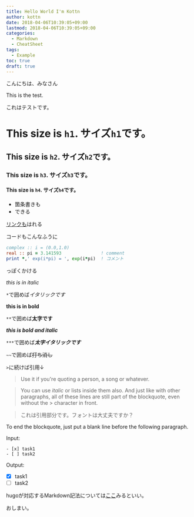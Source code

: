 ```yaml
---
title: Hello World I'm Kottn
author: kottn
date: 2018-04-06T10:39:05+09:00
lastmod: 2018-04-06T10:39:05+09:00
categories:
  - Markdown
  - CheatSheet
tags:
  - Example
toc: true
draft: true
---
```


こんにちは、みなさん

This is the test.

これはテストです。

# This size is `h1`. サイズ`h1`です。
## This size is `h2`. サイズ`h2`です。
### This size is `h3`. サイズ`h3`です。
#### This size is `h4`. サイズ`h4`です。


* 箇条書きも
* できる

[リンクも](https://github.com/kottn)はれる


コードもこんなふうに

```fortran
complex :: i = (0.0,1.0)
real :: pi = 3.141593               ! comment
print *,' exp(i*pi) = ', exp(i*pi)  ! コメント
```

っぽくかける

*this is in italic*

`*`で囲めば*イタリックです*

**this is in bold**

`**`で囲めば**太字です**


***this is bold and italic***

`***`で囲めば***太字イタリックです***

`~~`で囲めば~~打ち消し~~

`>`に続けば引用↓

> Use it if you're quoting a person, a song or whatever.

> You can use *italic* or lists inside them also.
And just like with other paragraphs,
all of these lines are still
part of the blockquote, even without the > character in front.

> これは引用部分です。フォントは大丈夫ですか？

To end the blockquote, just put a blank line before the following
paragraph.

Input:
```
- [x] task1
- [ ] task2
```

Output:

- [x] task1
- [ ] task2

hugoが対応するMarkdown記法については[ここ](https://sourceforge.net/p/hugo-generator/wiki/markdown_syntax/)みるといい。

おしまい。
